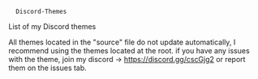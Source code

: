       Discord-Themes
List of my Discord themes

  
All themes located in the "source" file do not update automatically, I recommend using the themes located at the root.
if you have any issues with the theme, join my discord -> https://discord.gg/cscGjg2 or report them on the issues tab.
